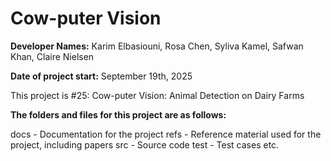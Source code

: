 # Cow-puter Vision

**Developer Names:** Karim Elbasiouni, Rosa Chen, Syliva Kamel, Safwan Khan, Claire Nielsen

**Date of project start:** September 19th, 2025

This project is #25: Cow-puter Vision:  Animal Detection on Dairy
Farms

**The folders and files for this project are as follows:**

docs - Documentation for the project
refs - Reference material used for the project, including papers
src - Source code
test - Test cases
etc.
